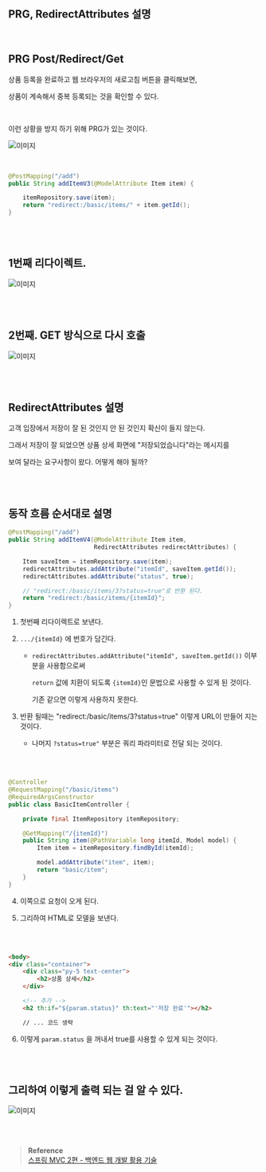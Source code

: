 ## PRG, RedirectAttributes 설명

<br/>

## PRG Post/Redirect/Get

상품 등록을 완료하고 웹 브라우저의 새로고침 버튼을 클릭해보면,

상품이 계속해서 중복 등록되는 것을 확인할 수 있다.

<br/>

이런 상황을 방지 하기 위해 PRG가 있는 것이다.

![이미지](/programming/img/입문104.PNG)

<br/>

```java
@PostMapping("/add")
public String addItemV3(@ModelAttribute Item item) {

    itemRepository.save(item);
    return "redirect:/basic/items/" + item.getId();
}
```

<br/><br/>

## 1번째 리다이렉트.

![이미지](/programming/img/입문105.PNG)

<br/><br/>

## 2번째. GET 방식으로 다시 호출

![이미지](/programming/img/입문106.PNG)

<br/><br/>

## RedirectAttributes 설명

고객 입장에서 저장이 잘 된 것인지 안 된 것인지 확신이 들지 않는다. 

그래서 저장이 잘 되었으면 상품 상세 화면에 "저장되었습니다"라는 메시지를 

보여 달라는 요구사항이 왔다. 어떻게 해야 될까?

<br/><br/>

## 동작 흐름 순서대로 설명

```java
@PostMapping("/add")
public String addItemV4(@ModelAttribute Item item, 
                        RedirectAttributes redirectAttributes) {

    Item saveItem = itemRepository.save(item);
    redirectAttributes.addAttribute("itemId", saveItem.getId());
    redirectAttributes.addAttribute("status", true);

    // "redirect:/basic/items/3?status=true"로 반환 된다.
    return "redirect:/basic/items/{itemId}";
}
```

1. 첫번째 리다이렉트로 보낸다.

2. `.../{itemId}` 에 번호가 담긴다.

    - `redirectAttributes.addAttribute("itemId", saveItem.getId())` 이부분을 사용함으로써 
    
        `return` 값에 치환이 되도록 `{itemId}`인 문법으로 사용할 수 있게 된 것이다. 
        
        기존 같으면 이렇게 사용하지 못한다.

3. 반환 될때는 "redirect:/basic/items/3?status=true" 이렇게 URL이 만들어 지는 것이다.

    - 나머지 `?status=true"` 부분은 쿼리 파라미터로 전달 되는 것이다.


<br/><br/>



```java
@Controller
@RequestMapping("/basic/items")
@RequiredArgsConstructor
public class BasicItemController {

    private final ItemRepository itemRepository;

    @GetMapping("/{itemId}")
    public String item(@PathVariable long itemId, Model model) {
        Item item = itemRepository.findById(itemId);

        model.addAttribute("item", item);
        return "basic/item";
    }	
}
```

4. 이쪽으로 요청이 오게 된다.

5. 그리하여 HTML로 모델을 보낸다.

<br/><br/>



```html
<body>
<div class="container">
    <div class="py-5 text-center">
        <h2>상품 상세</h2>
    </div>

    <!-- 추가 -->
    <h2 th:if="${param.status}" th:text="'저장 완료'"></h2>

    // ... 코드 생략
```

6. 이렇게 `param.status` 을 꺼내서 true를 사용할 수 있게 되는 것이다.



<br/><br/>

## 그리하여 이렇게 출력 되는 걸 알 수 있다.

![이미지](/programming/img/입문107.PNG)



<br/><br/>

>**Reference** <br/>[스프링 MVC 2편 - 백엔드 웹 개발 활용 기술](https://www.inflearn.com/course/%EC%8A%A4%ED%94%84%EB%A7%81-mvc-2/dashboard)